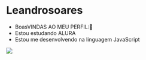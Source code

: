 # Leandrosoares
- BoasVINDAS AO MEU PERFIL:💙
- Estou estudando ALURA
- Estou me desenvolvendo na linguagem JavaScript

![](https://media1.tenor.com/m/ipDkBUtRJm8AAAAC/woody-woodpecker.gif)
